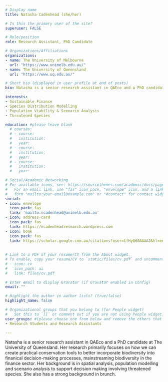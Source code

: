 ```yaml
---
# Display name
title: Natasha Cadenhead (she/her)

# Is this the primary user of the site?
superuser: FALSE

# Role/position
role: Research Assistant, PhD Candidate

# Organizations/Affiliations
organizations:
- name: The University of Melbourne
  url: "https://www.unimelb.edu.au/"
- name: The University of Queensland
  url: "https://www.uq.edu.au/"

# Short bio (displayed in user profile at end of posts)
bio: Natasha is a senior research assistant in QAEco and a PhD candidate at The University of Queensland. She has a background in spatial analysis and decision-making that she uses to investigate pathways to mainstream biodiversity in the finance sector.

interests:
- Sustainable Finance
- Species Distribution Modelling
- Population Viability & Scenario Analysis
- Threatened Species

education: #please leave blank
  # courses:
  # - course:
  #   institution:
  #   year:
  # - course:
  #   institution:
  #   year:
  # - course:
  #   institution:
  #   year:

# Social/Academic Networking
# For available icons, see: https://sourcethemes.com/academic/docs/page-builder/#icons
#   For an email link, use "fas" icon pack, "envelope" icon, and a link in the
#   form "mailto:your-email@example.com" or "#contact" for contact widget.
social:
- icon: envelope
  icon_pack: fas
  link: 'mailto:ncadenhead@unimelb.edu.au'
- icon: address-card
  icon_pack: fas
  link: https://ncadenheadresearch.wordpress.com
- icon: book
  icon_pack: fas
  link: https://scholar.google.com.au/citations?user=LfHyQ60AAAAJ&hl=en
    
  
# Link to a PDF of your resume/CV from the About widget.
# To enable, copy your resume/CV to `static/files/cv.pdf` and uncomment the lines below.
# - icon: cv
#   icon_pack: ai
#   link: files/cv.pdf

# Enter email to display Gravatar (if Gravatar enabled in Config)
email: ""

# Highlight the author in author lists? (true/false)
highlight_name: false

# Organizational groups that you belong to (for People widget)
#   Set this to `[]` or comment out if you are not using People widget.
user_groups: #(please choose one from below and remove the others that aren't needed)
- Research Students and Research Assistants

---
```



Natasha is a senior research assistant in QAEco and a PhD candidate at The University of Queensland. Her research primarily focuses on how we can create practical conservation tools to better incorporate biodiversity into finanical decision-making processes, mainstreaming biodiversity in the finance sector. Her background is in spatial analysis, population modelling and scenario analysis to support decision making involving threatened species. She also has a strong background in brunch. 
